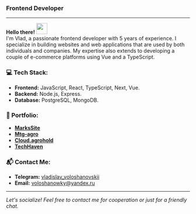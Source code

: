 ### Frontend Developer
---

**Hello there!** <img width="30px" src="https://blog.joypixels.com/content/images/2019/06/waving_hand_sign_1024.gif"> <br/> I'm Vlad, a passionate frontend developer with 5 years of experience. I specialize in building websites and web applications that are used by both individuals and companies. My expertise also extends to developing a couple of e-commerce platforms using Vue and a TypeScript.

### 💻 Tech Stack:
- **Frontend:** JavaScript, React, TypeScript, Next, Vue.
- **Backend:** Node.js, Express.
- **Database:** PostgreSQL, MongoDB.

### 💼 Portfolio: 
- [**MarksSite** ](https://marksgroup.ru/)
- [**Mtg-agro** ](https://mtg-agro.ae/)
- [**Cloud.agrohold** ](https://cloud.agrohold.ru/index.php/)
- [**TechHaven** ](https://vue-store-seven.vercel.app/#/)


### 📬 Contact Me:
- **Telegram:** [vladislav_voloshanovskii](https://t.me/vladislav_voloshanovskii)
- **Email:** [voloshanowky@yandex.ru](mailto:voloshanowky@yandex.ru)
---

*Let's socialize! Feel free to contact me for cooperation or just for a friendly chat.*
